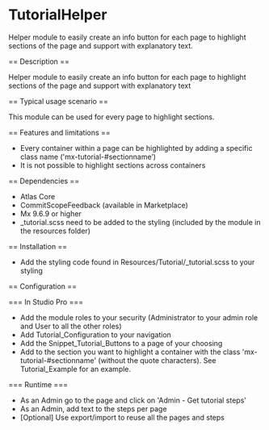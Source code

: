 # TutorialHelper
Helper module to easily create an info button for each page to highlight sections of the page and support with explanatory text.

== Description ==

Helper module to easily create an info button for each page to highlight sections of the page and support with explanatory text

== Typical usage scenario ==

This module can be used for every page to highlight sections.

== Features and limitations ==
- Every container within a page can be highlighted by adding a specific class name ('mx-tutorial-#sectionname’)
- It is not possible to highlight sections across containers 

== Dependencies ==
- Atlas Core
- CommitScopeFeedback (available in Marketplace)
- Mx 9.6.9 or higher
- _tutorial.scss need to be added to the styling (included by the module in the resources folder)

== Installation ==
- Add the styling code found in Resources/Tutorial/_tutorial.scss to your styling

== Configuration ==

=== In Studio Pro ===
- Add the module roles to your security (Administrator to your admin role and User to all the other roles)
- Add Tutorial_Configuration to your navigation
- Add the Snippet_Tutorial_Buttons to a page of your choosing
- Add to the section you want to highlight a container with the class 'mx-tutorial-#sectionname' (without the quote characters). See Tutorial_Example for an example.

=== Runtime ===
- As an Admin go to the page and click on 'Admin - Get tutorial steps'
- As an Admin, add text to the steps per page
- [Optional] Use export/import to reuse all the pages and steps
